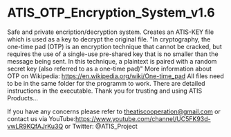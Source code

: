 # ATIS_OTP_Encryption_System_v1.6
Safe and private encription/decryption system. Creates an ATIS-KEY file which is used as a key to decrypt the original file.
"In cryptography, the one-time pad (OTP) is an encryption technique that cannot be cracked, but requires the use of a single-use pre-shared key that is no smaller than the message being sent. In this technique, a plaintext is paired with a random secret key (also referred to as a one-time pad)" 
More information about OTP on Wikipedia: https://en.wikipedia.org/wiki/One-time_pad
All files need to be in the same folder for the programm to work. There are detailed instructions in the executable. 
Thank you for trusting and using ATIS Products...

If you have any concerns please refer to theatiscooperation@gmail.com or contact us via YouTube:https://www.youtube.com/channel/UC5FK93d-vwLR9KQfAJrKu3Q or Twitter: @ATIS_Project
